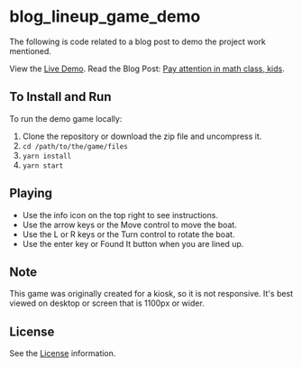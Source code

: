 # blog_lineup_game_demo

The following is code related to a blog post to demo the project work mentioned.

View the [Live Demo](https://ik-blog-linup-demo.herokuapp.com/).
Read the Blog Post: [Pay attention in math class, kids](https://interactiveknowledge.com/blog).

## To Install and Run

To run the demo game locally:

1. Clone the repository or download the zip file and uncompress it.
2. `cd /path/to/the/game/files`
3. `yarn install`
4. `yarn start`

## Playing

* Use the info icon on the top right to see instructions.
* Use the arrow keys or the Move control to move the boat.
* Use the L or R keys or the Turn control to rotate the boat.
* Use the enter key or Found It button when you are lined up.

## Note

This game was originally created for a kiosk, so it is not responsive. It's best viewed on desktop or screen that is 1100px or wider.

## License

See the [License](LICENSE.md) information.
